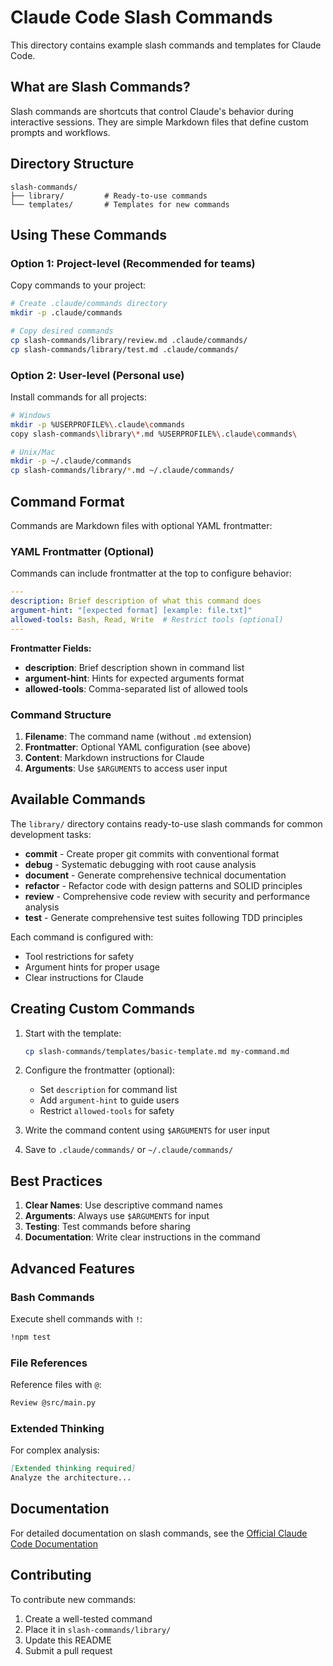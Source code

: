 # Claude Code Slash Commands

This directory contains example slash commands and templates for Claude Code.

## What are Slash Commands?

Slash commands are shortcuts that control Claude's behavior during interactive sessions. They are simple Markdown files that define custom prompts and workflows.

## Directory Structure

```text
slash-commands/
├── library/         # Ready-to-use commands
└── templates/       # Templates for new commands
```

## Using These Commands

### Option 1: Project-level (Recommended for teams)

Copy commands to your project:

```bash
# Create .claude/commands directory
mkdir -p .claude/commands

# Copy desired commands
cp slash-commands/library/review.md .claude/commands/
cp slash-commands/library/test.md .claude/commands/
```

### Option 2: User-level (Personal use)

Install commands for all projects:

```bash
# Windows
mkdir -p %USERPROFILE%\.claude\commands
copy slash-commands\library\*.md %USERPROFILE%\.claude\commands\

# Unix/Mac
mkdir -p ~/.claude/commands
cp slash-commands/library/*.md ~/.claude/commands/
```

## Command Format

Commands are Markdown files with optional YAML frontmatter:

### YAML Frontmatter (Optional)

Commands can include frontmatter at the top to configure behavior:

```yaml
---
description: Brief description of what this command does
argument-hint: "[expected format] [example: file.txt]"
allowed-tools: Bash, Read, Write  # Restrict tools (optional)
---
```

**Frontmatter Fields:**
- **description**: Brief description shown in command list
- **argument-hint**: Hints for expected arguments format
- **allowed-tools**: Comma-separated list of allowed tools

### Command Structure

1. **Filename**: The command name (without `.md` extension)
2. **Frontmatter**: Optional YAML configuration (see above)
3. **Content**: Markdown instructions for Claude
4. **Arguments**: Use `$ARGUMENTS` to access user input

## Available Commands

The `library/` directory contains ready-to-use slash commands for common development tasks:

- **commit** - Create proper git commits with conventional format
- **debug** - Systematic debugging with root cause analysis
- **document** - Generate comprehensive technical documentation
- **refactor** - Refactor code with design patterns and SOLID principles
- **review** - Comprehensive code review with security and performance analysis
- **test** - Generate comprehensive test suites following TDD principles

Each command is configured with:
- Tool restrictions for safety
- Argument hints for proper usage
- Clear instructions for Claude

## Creating Custom Commands

1. Start with the template:
   ```bash
   cp slash-commands/templates/basic-template.md my-command.md
   ```

2. Configure the frontmatter (optional):
   - Set `description` for command list
   - Add `argument-hint` to guide users
   - Restrict `allowed-tools` for safety

3. Write the command content using `$ARGUMENTS` for user input

4. Save to `.claude/commands/` or `~/.claude/commands/`

## Best Practices

1. **Clear Names**: Use descriptive command names
2. **Arguments**: Always use `$ARGUMENTS` for input
3. **Testing**: Test commands before sharing
4. **Documentation**: Write clear instructions in the command

## Advanced Features

### Bash Commands

Execute shell commands with `!`:
```markdown
!npm test
```

### File References

Reference files with `@`:
```markdown
Review @src/main.py
```

### Extended Thinking

For complex analysis:
```markdown
[Extended thinking required]
Analyze the architecture...
```

## Documentation

For detailed documentation on slash commands, see the [Official Claude Code Documentation](https://docs.anthropic.com/en/docs/claude-code/slash-commands)

## Contributing

To contribute new commands:

1. Create a well-tested command
2. Place it in `slash-commands/library/`
3. Update this README
4. Submit a pull request
